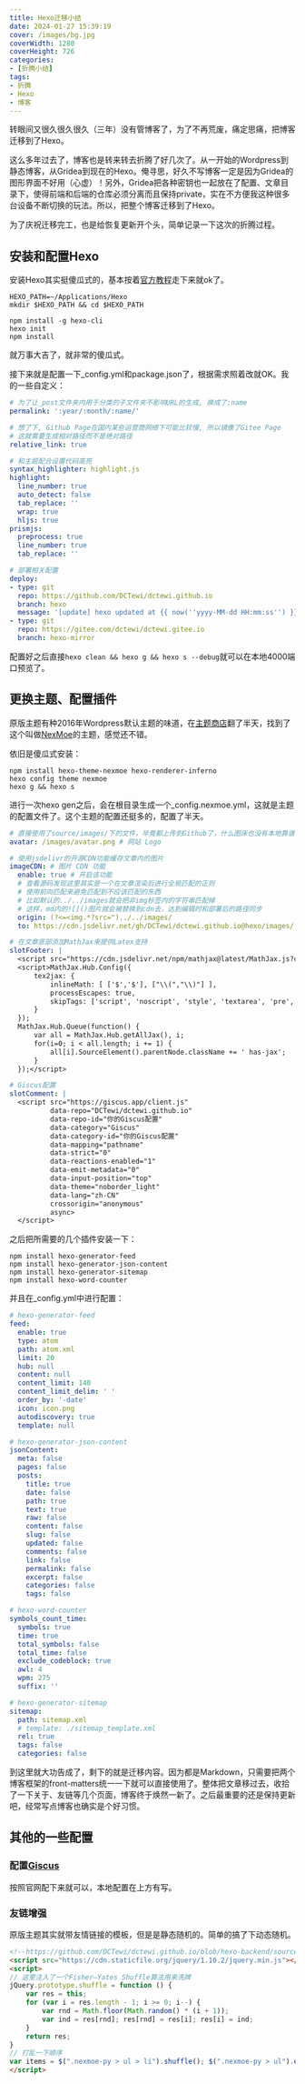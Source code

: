 ```yaml
---
title: Hexo迁移小结
date: 2024-01-27 15:39:19
cover: /images/bg.jpg
coverWidth: 1280
coverHeight: 726
categories:
- [折腾小结]
tags:
- 折腾
- Hexo
- 博客
---
```


转眼间又很久很久很久（三年）没有管博客了，为了不再荒废，痛定思痛，把博客迁移到了Hexo。

<!--more-->


这么多年过去了，博客也是转来转去折腾了好几次了。从一开始的Wordpress到静态博客，从Gridea到现在的Hexo。俺寻思，好久不写博客一定是因为Gridea的图形界面不好用（心虚）！另外，Gridea把各种密钥也一起放在了配置、文章目录下，使得前端和后端的仓库必须分离而且保持private，实在不方便我这种很多台设备不断切换的玩法。所以，把整个博客迁移到了Hexo。

为了庆祝迁移完工，也是给恢复更新开个头，简单记录一下这次的折腾过程。

## 安装和配置Hexo

安装Hexo其实挺傻瓜式的，基本按着[官方教程](https://hexo.io/zh-cn/docs/)走下来就ok了。

```shell
HEXO_PATH=~/Applications/Hexo
mkdir $HEXO_PATH && cd $HEXO_PATH

npm install -g hexo-cli
hexo init
npm install
```

就万事大吉了，就非常的傻瓜式。

接下来就是配置一下_config.yml和package.json了，根据需求照着改就OK。我的一些自定义：

```yaml
# 为了让_post文件夹内用于分类的子文件夹不影响URL的生成, 换成了:name
permalink: ':year/:month/:name/'

# 想了下, Github Page在国内某些运营商网络下可能比较慢, 所以镜像了Gitee Page
# 这就需要生成相对路径而不是绝对路径
relative_link: true

# 和主题配合设置代码高亮
syntax_highlighter: highlight.js
highlight:
  line_number: true
  auto_detect: false
  tab_replace: ''
  wrap: true
  hljs: true
prismjs:
  preprocess: true
  line_number: true
  tab_replace: ''

# 部署相关配置
deploy:
- type: git
  repo: https://github.com/DCTewi/dctewi.github.io
  branch: hexo
  message: '[update] hexo updated at {{ now(''yyyy-MM-dd HH:mm:ss'') }}'
- type: git
  repo: https://gitee.com/dctewi/dctewi.gitee.io
  branch: hexo-mirror
```

配置好之后直接`hexo clean && hexo g && hexo s --debug`就可以在本地4000端口预览了。

## 更换主题、配置插件

原版主题有种2016年Wordpress默认主题的味道，在[主题商店](https://hexo.io/themes/)翻了半天，找到了这个叫做[NexMoe](https://github.com/theme-nexmoe/hexo-theme-nexmoe)的主题，感觉还不错。

依旧是傻瓜式安装：

```shell
npm install hexo-theme-nexmoe hexo-renderer-inferno
hexo config theme nexmoe
hexo g && hexo s
```

进行一次hexo gen之后，会在根目录生成一个_config.nexmoe.yml，这就是主题的配置文件了。这个主题的配置还挺多的，配置了半天。

```yaml
# 直接使用了source/images/下的文件，毕竟都上传到Github了，什么图床也没有本地靠谱
avatar: /images/avatar.png # 网站 Logo

# 使用jsdelivr的开源CDN功能缓存文章内的图片
imageCDN: # 图片 CDN 功能
  enable: true # 开启该功能  
  # 查看源码发现这里其实是一个在文章渲染后进行全局匹配的正则
  # 使用前向匹配来避免匹配到不应该匹配的东西
  # 比如默认的../../images就会把非img标签内的字符串匹配掉
  # 这样，md内的![]()图片就会被替换到cdn去，达到编辑时和部署后的路径同步
  origin: (?<=<img.*?src=")../../images/ 
  to: https://cdn.jsdelivr.net/gh/DCTewi/dctewi.github.io@hexo/images/

# 在文章底部添加MathJax来提供Latex支持
slotFooter: |
  <script src="https://cdn.jsdelivr.net/npm/mathjax@latest/MathJax.js?config=TeX-AMS-MML_HTMLorMML"></script>
  <script>MathJax.Hub.Config({
      tex2jax: {
          inlineMath: [ ['$','$'], ["\\(","\\)"] ],
          processEscapes: true,
          skipTags: ['script', 'noscript', 'style', 'textarea', 'pre', 'code']
      }
  });
  MathJax.Hub.Queue(function() {
      var all = MathJax.Hub.getAllJax(), i;
      for(i=0; i < all.length; i += 1) {
          all[i].SourceElement().parentNode.className += ' has-jax';
      }
  });</script>

# Giscus配置
slotComment: | 
  <script src="https://giscus.app/client.js"
          data-repo="DCTewi/dctewi.github.io"
          data-repo-id="你的Giscus配置"
          data-category="Giscus"
          data-category-id="你的Giscus配置"
          data-mapping="pathname"
          data-strict="0"
          data-reactions-enabled="1"
          data-emit-metadata="0"
          data-input-position="top"
          data-theme="noborder_light"
          data-lang="zh-CN"
          crossorigin="anonymous"
          async>
  </script>
```
之后把所需要的几个插件安装一下：

```shell
npm install hexo-generator-feed
npm install hexo-generator-json-content
npm install hexo-generator-sitemap
npm install hexo-word-counter
```

并且在_config.yml中进行配置：

```yaml
# hexo-generator-feed
feed:
  enable: true
  type: atom
  path: atom.xml
  limit: 20
  hub: null
  content: null
  content_limit: 140
  content_limit_delim: ' '
  order_by: '-date'
  icon: icon.png
  autodiscovery: true
  template: null

# hexo-generator-json-content
jsonContent:
  meta: false
  pages: false
  posts:
    title: true
    date: false
    path: true
    text: true
    raw: false
    content: false
    slug: false
    updated: false
    comments: false
    link: false
    permalink: false
    excerpt: false
    categories: false
    tags: false

# hexo-word-counter
symbols_count_time:
  symbols: true
  time: true
  total_symbols: false
  total_time: false
  exclude_codeblock: true
  awl: 4
  wpm: 275
  suffix: ''

# hexo-generator-sitemap
sitemap:
  path: sitemap.xml
  # template: ./sitemap_template.xml
  rel: true
  tags: false
  categories: false
```

到这里就大功告成了，剩下的就是迁移内容。因为都是Markdown，只需要把两个博客框架的front-matters统一一下就可以直接使用了。整体把文章移过去，收拾了一下关于、友链等几个页面，博客终于焕然一新了。之后最重要的还是保持更新吧，经常写点博客也确实是个好习惯。

## 其他的一些配置

### 配置[Giscus](https://giscus.app/zh-CN)

按照官网配下来就可以，本地配置在上方有写。

### 友链增强

原版主题其实就带友情链接的模板，但是是静态随机的。简单的搞了下动态随机。

```html
<!--https://github.com/DCTewi/dctewi.github.io/blob/hexo-backend/source/friends.md?plain=1-->
<script src="https://cdn.staticfile.org/jquery/1.10.2/jquery.min.js"></script>
<script>
// 这里注入了一个Fisher–Yates Shuffle算法用来洗牌
jQuery.prototype.shuffle = function () {
    var res = this;
    for (var i = res.length - 1; i >= 0; i--) {
        var rnd = Math.floor(Math.random() * (i + 1));
        var ind = res[rnd]; res[rnd] = res[i]; res[i] = ind;
    }
    return res;
}
// 打乱一下顺序
var items = $(".nexmoe-py > ul > li").shuffle(); $(".nexmoe-py > ul").empty().append(items);
</script>

```

